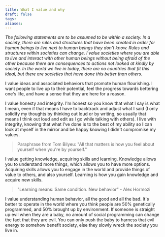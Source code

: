 ```yaml
---
title: What I value and why
draft: false
tags: 
aliases:
---
```

*The following statements are to be assumed to be within a society. In a society, there are rules and structures that have been created in order for human beings to live next to human beings they don't know. Rules and structures within societies can change. I value societies where you are able to live and interact with other human beings without being afraid of the other because there are consequences to actions not looked at kindly by society. In the world we live in today, there are no countries that fit this ideal, but there are societies that have done this better than others.*

I value ideas and associated behaviors that promote human flourishing. I want people to live up to their potential, feel the progress towards bettering one's life, and have a sense that they are here for a reason.

I value honesty and integrity. I'm honest so you know that what I say is what I mean, even if that means I have to backtrack and adjust what I said (I only solidify my thoughts by thinking out loud or by writing, so usually that means I think out loud and edit as I go while talking with others). I live with integrity, knowing that what I've done is to the best of my ability so I can look at myself in the mirror and be happy knowing I didn't compromise my values. 
> Paraphrase from Tom Bilyeu: "All that matters is how you feel about yourself when you're by yourself."

I value getting knowledge, acquiring skills and learning. Knowledge allows you to understand more things, which allows you to have more options. Acquiring skills allows you to engage in the world and provide things of value to others, and also yourself. Learning is how you gain knowledge and acquire new skills.
> "Learning means: Same condition. New behavior" - Alex Hormozi

I value understanding human behavior, all the good and all the bad. It's better to operate in the world where you think people are 50% genetically programmed, and 50% brought up by environment. If someone is straight up evil when they are a baby, no amount of social programming can change the fact that they are evil. You can only push the baby to harness that evil energy to somehow benefit society, else they slowly wreck the society you live in.